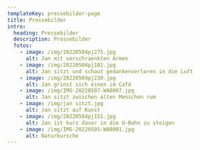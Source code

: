 ```yaml
---
templateKey: pressebilder-page
title: Pressebilder
intro:
  heading: Pressebilder
  description: Pressebilder
  fotos:
    - image: /img/20220504pj275.jpg
      alt: Jan mit verschraenkten Armen
    - image: /img/20220504pj181.jpg
      alt: Jan sitzt und schaut gedankenverloren in die Luft
    - image: /img/20220504pj230.jpg
      alt: Jan grinst sich einen im Café
    - image: /img/IMG-20220507-WA0007.jpg
      alt: Jan sitzt zwischen alten Menschen rum
    - image: /img/jan sitzt.jpg
      alt: Jan sitzt auf Kunst
    - image: /img/20220504pj151.jpg
      alt: Jan ist kurz davor in die U-Bahn zu steigen
    - image: /img/IMG-20220505-WA0001.jpg
      alt: Naturbursche
---
```

